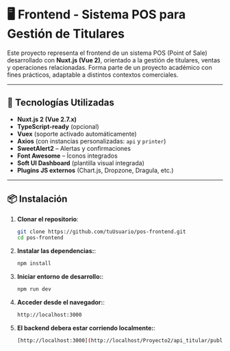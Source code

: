 # 🖥️ Frontend - Sistema POS para Gestión de Titulares

Este proyecto representa el frontend de un sistema POS (Point of Sale) desarrollado con **Nuxt.js (Vue 2)**, orientado a la gestión de titulares,
ventas y operaciones relacionadas. Forma parte de un proyecto académico con fines prácticos, adaptable a distintos contextos comerciales.

---

## 🚀 Tecnologías Utilizadas

- **Nuxt.js 2 (Vue 2.7.x)**
- **TypeScript-ready** (opcional)
- **Vuex** (soporte activado automáticamente)
- **Axios** (con instancias personalizadas: `api` y `printer`)
- **SweetAlert2** – Alertas y confirmaciones
- **Font Awesome** – Íconos integrados
- **Soft UI Dashboard** (plantilla visual integrada)
- **Plugins JS externos** (Chart.js, Dropzone, Dragula, etc.)

---


## 📦 Instalación

1. **Clonar el repositorio**:
   ```bash
   git clone https://github.com/tuUsuario/pos-frontend.git
   cd pos-frontend
2. **Instalar las dependencias:**:
   ```bash
   npm install
3. **Iniciar entorno de desarrollo:**:
   ```bash
   npm run dev
4. **Acceder desde el navegador:**:
   ```bash
   http://localhost:3000
5. **El backend debera estar corriendo localmente:**:
   ```bash
   [http://localhost:3000](http://localhost/Proyecto2/api_titular/public/api/ (ajustable en el plugin api.js))
